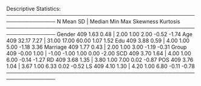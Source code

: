 Descriptive Statistics:
───────────────────────────────────────────────────────────────
            N  Mean   SD | Median   Min   Max Skewness Kurtosis
───────────────────────────────────────────────────────────────
Gender    409  1.63 0.48 |   2.00  1.00  2.00    -0.52    -1.74
Age       409 32.17 7.27 |  31.00 17.00 60.00     1.07     1.52
Edu       409  3.88 0.59 |   4.00  1.00  5.00    -1.18     3.36
Marriage  409  1.77 0.43 |   2.00  1.00  3.00    -1.19    -0.31
Group     409 -0.00 1.00 |  -1.00 -1.00  1.00     0.00    -2.00
SCD       409  3.70 1.64 |   4.00  1.00  6.00    -0.14    -1.27
RD        409  3.68 1.35 |   3.80  1.00  7.00     0.02    -0.87
POS       409  3.76 1.04 |   3.67  1.00  6.33     0.02    -0.52
LS        409  4.10 1.30 |   4.20  1.00  6.80    -0.11    -0.78
───────────────────────────────────────────────────────────────
